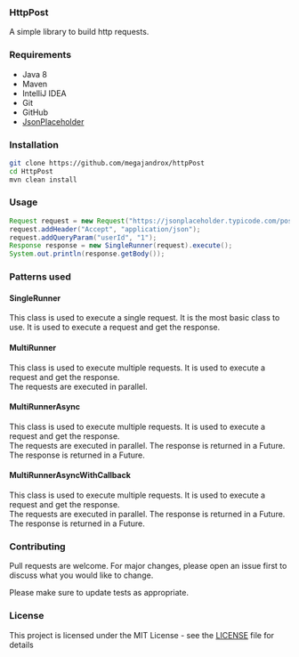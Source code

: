 ### HttpPost

A simple library to build http requests.

### Requirements

* Java 8    
* Maven
* IntelliJ IDEA
* Git
* GitHub
* [JsonPlaceholder](https://jsonplaceholder.typicode.com/)

### Installation

```bash
git clone https://github.com/megajandrox/httpPost
cd HttpPost
mvn clean install
```
### Usage

```java
Request request = new Request("https://jsonplaceholder.typicode.com/posts/1");
request.addHeader("Accept", "application/json");
request.addQueryParam("userId", "1");
Response response = new SingleRunner(request).execute();
System.out.println(response.getBody());
```
### Patterns used 

#### SingleRunner

This class is used to execute a single request. It is the most basic class to use. 
It is used to execute a request and get the response.

#### MultiRunner

This class is used to execute multiple requests. It is used to execute a request and get the response.    
The requests are executed in parallel.

#### MultiRunnerAsync

This class is used to execute multiple requests. It is used to execute a request and get the response.    
The requests are executed in parallel. The response is returned in a Future.    
The response is returned in a Future.

#### MultiRunnerAsyncWithCallback

This class is used to execute multiple requests. It is used to execute a request and get the response.    
The requests are executed in parallel. The response is returned in a Future.    
The response is returned in a Future.

### Contributing
    
Pull requests are welcome. For major changes, please open an issue first to discuss what you would like to change.

Please make sure to update tests as appropriate.    
### License

This project is licensed under the MIT License - see the [LICENSE](LICENSE) file for details

